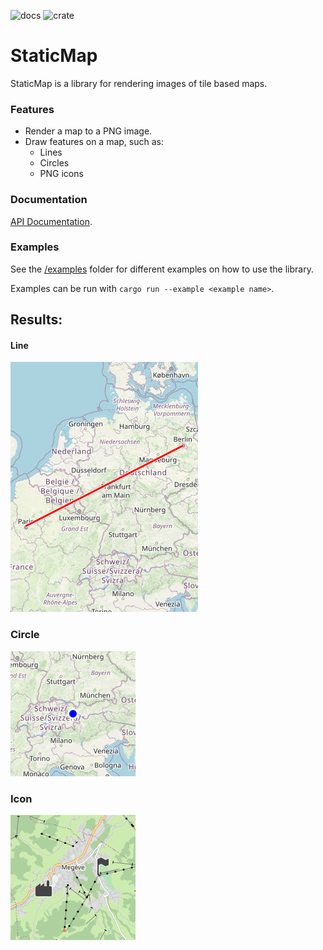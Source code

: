 ![docs](https://img.shields.io/docsrs/staticmap/latest)
![crate](https://img.shields.io/crates/v/staticmap)

# StaticMap
StaticMap is a library for rendering images of tile based maps.

### Features
-  Render a map to a PNG image.
-  Draw features on a map, such as:
    - Lines
    - Circles
    - PNG icons

### Documentation
[API Documentation](https://docs.rs/staticmap).

### Examples
See the [/examples](/examples) folder for different examples on how to use the library.

Examples can be run with `cargo run --example <example name>`.


## Results:
#### Line
![line](/examples/results/line.png)

### Circle
![circle](/examples/results/circle.png)

### Icon
![icon](/examples/results/icon.png)
